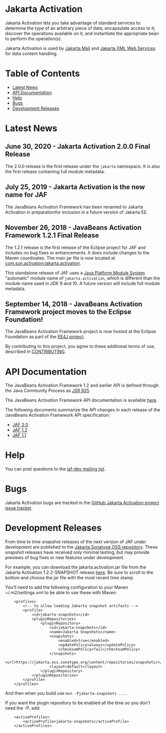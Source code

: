 # Jakarta Activation

Jakarta Activation lets you take advantage of standard services to:
determine the type of an arbitrary piece of data; encapsulate access to
it; discover the operations available on it; and instantiate the
appropriate bean to perform the operation(s).

Jakarta Activation is used by
[Jakarta Mail](https://github.com/eclipse-ee4j/javamail) and
[Jakarta XML Web Services](https://github.com/eclipse-ee4j/jax-ws-api)
for data content handling.

# Table of Contents
* [Latest News](#Latest_News)
* [API Documentation](#API_Documentation)
* [Help](#Help)
* [Bugs](#Bugs)
* [Development Releases](#Development_Releases)

# <a name="Latest_News"></a>Latest News

## June 30, 2020 - Jakarta Activation 2.0.0 Final Release ##

The 2.0.0 release is the first release under the `jakarta` namespace.
It is also the first release containing full module metadata.

## July 25, 2019 - Jakarta Activation is the new name for JAF ##

The JavaBeans Activation Framework has been renamed to Jakarta Activation
in preparationfor inclusion in a future version of Jakarta EE.

## November 26, 2018 - JavaBeans Activation Framework 1.2.1 Final Release ##

The 1.2.1 release is the first release of the Eclipse project for JAF
and includes no bug fixes or enhancements. It does include changes
to the Maven coordinates. The main jar file is now located at
[com.sun.activation:jakarta.activation](https://repo1.maven.org/maven2/com/sun/activation/jakarta.activation/1.2.1/jakarta.activation-1.2.1.jar).

This standalone release of JAF uses a
[Java Platform Module System](http://openjdk.java.net/projects/jigsaw/spec/)
"automatic" module name of `jakarta.activation`, which is different than the
module name used in JDK 9 and 10.
A future version will include full module metadata.

## September 14, 2018 - JavaBeans Activation Framework project moves to the Eclipse Foundation! ##

The JavaBeans Activation Framework project is now hosted at the Eclipse
Foundation as part of the
[EE4J project](https://projects.eclipse.org/projects/ee4j).

By contributing to this project, you agree to these additional terms of
use, described in [CONTRIBUTING](CONTRIBUTING.md).

# <a name="API_Documentation"></a>API Documentation

The JavaBeans Activation Framework 1.2 and earlier API is defined
through the Java Community Process as
[JSR 925](http://jcp.org/en/jsr/detail?id=925).

The JavaBeans Activation Framework API documentation is available
[here](https://eclipse-ee4j.github.io/jaf/docs/api/).

The following documents summarize the API changes in each release of
the JavaBeans Activation Framework API specification:

-   [JAF 2.0](docs/JAF-2.0-changes.txt)
-   [JAF 1.2](docs/JAF-1.2-changes.txt)
-   [JAF 1.1](docs/JAF-1.1-changes.txt)

# <a name="Help"></a>Help

You can post questions to the
[jaf-dev mailing list](https://accounts.eclipse.org/mailing-list/jaf-dev).

# <a name="Bugs"></a>Bugs

Jakarta Activation bugs are tracked in the
[GitHub Jakarta Activation project issue tracker](https://github.com/eclipse-ee4j/jaf/issues).

# <a name="Development_Releases"></a>Development Releases

From time to time snapshot releases of the next version of JAF
under development are published to the
[Jakarta Sonatype OSS repository](http://jakarta.oss.sonatype.org).
These snapshot releases have received only minimal testing, but may
provide previews of bug fixes or new features under development.

For example, you can download the jakarta.activation.jar file from the Jakarta Activation
1.2.2-SNAPSHOT release
[here](https://jakarta.oss.sonatype.org/content/repositories/snapshots/com/sun/activation/jakarta.activation/1.2.2-SNAPSHOT/).
Be sure to scroll to the bottom and choose the jar file with the most
recent time stamp.

You'll need to add the following configuration to your Maven ~/.m2/settings.xml
to be able to use these with Maven:

```
    <profiles>
        <!-- to allow loading Jakarta snapshot artifacts -->
        <profile>
            <id>jakarta-snapshots</id>
            <pluginRepositories>
                <pluginRepository>
                    <id>jakarta-snapshots</id>
                    <name>Jakarta Snapshots</name>
                    <snapshots>
                        <enabled>true</enabled>
                        <updatePolicy>always</updatePolicy>
                        <checksumPolicy>fail</checksumPolicy>
                    </snapshots>
                    <url>https://jakarta.oss.sonatype.org/content/repositories/snapshots/</url>
                    <layout>default</layout>
                </pluginRepository>
            </pluginRepositories>
        </profile>
    </profiles>
```

And then when you build use `mvn -Pjakarta-snapshots ...`.

If you want the plugin repository to be enabled all the time so you don't need the -P, add:

```
    <activeProfiles>
        <activeProfile>jakarta-snapshots</activeProfile>
    </activeProfiles>
```
